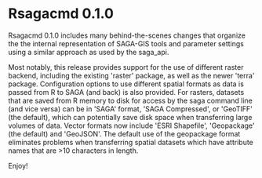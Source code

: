 # Rsagacmd 0.1.0

Rsagacmd 0.1.0 includes many behind-the-scenes changes that organize the
the internal representation of SAGA-GIS tools and parameter settings using a 
similar approach as used by the saga_api.

Most notably, this release provides support for the use of different raster
backend, including the existing 'raster' package, as well as the newer 'terra'
package. Configuration options to use different spatial formats as data is
passed from R to SAGA (and back) is also provided. For rasters, datasets that
are saved from R memory to disk for access by the saga command line (and vice
versa) can be in 'SAGA' format, 'SAGA Compressed', or 'GeoTIFF' (the default),
which can potentially save disk space when transferring large volumes of data.
Vector formats now include 'ESRI Shapefile', 'Geopackage' (the default) and
'GeoJSON'. The default use of the geopackage format eliminates problems when
transferring spatial datasets which have attribute names that are >10 characters
in length.

Enjoy!
